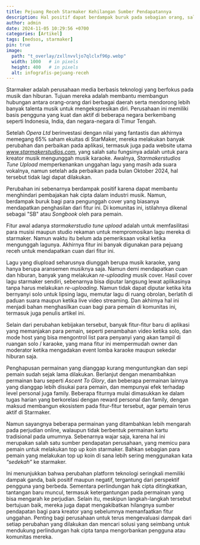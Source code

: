 ```yaml
---
title: Pejuang Receh Starmaker Kehilangan Sumber Pendapatannya
description: Hal positif dapat berdampak buruk pada sebagian orang, salah satunya adalah pengupload cover Songbook di Starmaker.
author: admin
date: 2024-11-05 10:29:56 +0700
categories: [Artikel]
tags: [medsos, starmaker]
pin: true
image:
  path: "t_overlay/zxllnvvljo7qlclxf96p.webp"
  width: 1000   # in pixels
  height: 400   # in pixels
  alt: infografis-pejuang-receh
---
```


Starmaker adalah perusahaan media berbasis teknologi yang berfokus pada musik dan hiburan. Tujuan mereka adalah membantu membangun hubungan antara orang-orang dari berbagai daerah serta mendorong lebih banyak talenta musik untuk mengekspresikan diri. Perusahaan ini memiliki basis pengguna yang kuat dan aktif di beberapa negara berkembang seperti Indonesia, India, dan negara-negara di Timur Tengah.

Setelah *Opera Ltd* berinvestasi dengan nilai yang fantastis dan akhirnya memegang 65% saham ekuitas di StarMaker, mereka melakukan banyak perubahan dan perbaikan pada aplikasi, termasuk juga pada website utama *www.starmakerstudios.com*, yang salah satu fungsinya adalah untuk para kreator musik mengunggah musik karaoke. Awalnya, *Starmakerstudios Tune Upload* memperkenankan unggahan lagu yang masih ada suara vokalnya, namun setelah ada perbaikan pada bulan Oktober 2024, hal tersebut tidak lagi dapat dilakukan.

Perubahan ini sebenarnya berdampak positif karena dapat membantu menghindari pembajakan hak cipta dalam industri musik. Namun, berdampak buruk bagi para pengunggah cover yang biasanya mendapatkan penghasilan dari fitur ini. Di komunitas ini, istilahnya dikenal sebagai "SB" atau *Songbook* oleh para pemain.

Fitur awal adanya *starmakerstudio tune upload* adalah untuk memfasilitasi para musisi maupun studio rekaman untuk mempromosikan lagu mereka di starmaker. Namun waktu itu belum ada pemeriksaan vokal ketika mengunggah lagunya. Akhirnya fitur ini banyak digunakan para pejuang receh untuk mendapatkan cuan dari fitur ini. 

Lagu yang diupload seharusnya diunggah berupa musik karaoke, yang hanya berupa aransemen musiknya saja. Namun demi mendapatkan cuan dan hiburan, banyak yang melakukan *re-uploading* musik cover. Hasil cover lagu starmaker sendiri, sebenarnya bisa diputar langsung lewat aplikasinya tanpa harus melakukan *re-uploading*. Namun tidak dapat diputar ketika kita bernyanyi solo untuk lipsing lagu, memutar lagu di ruang obrolan, berlatih di paduan suara maupun ketika live video streaming. Dan akhirnya hal ini menjadi bahan menghasilkan cuan bagi para pemain di komunitas ini, termasuk juga penulis artikel ini.

Selain dari perubahan kebijakan tersebut, banyak fitur-fitur baru di aplikasi yang memanjakan para pemain, seperti penambahan video ketika solo, dan mode host yang bisa mengontrol list para penyanyi yang akan tampil di ruangan solo / karaoke, yang mana fitur ini mempermudah owner dan moderator ketika mengadakan event lomba karaoke maupun sekedar hiburan saja.  

Penghapusan permainan yang dianggap kurang menguntungkan dan sepi pemain sudah sejak lama dilakukan. Berlanjut dengan menambahkan permainan baru seperti *Ascent To Glory*, dan beberapa permainan lainnya yang dianggap lebih disukai para pemain, dan mempunyai efek terhadap level personal juga family. Beberapa fiturnya mulai dimasukkan ke dalam tugas harian yang berkorelasi dengan reward personal dan family, dengan maksud membangun ekosistem pada fitur-fitur tersebut, agar pemain terus aktif di Starmaker.

Namun sayangnya beberapa permainan yang ditambahkan lebih mengarah pada perjudian online, walaupun tidak berbentuk permainan kartu tradisional pada umumnya. Sebenarnya wajar saja, karena hal ini merupakan salah satu sumber pendapatan perusahaan, yang memicu para pemain untuk melakukan top up koin starmaker. Bahkan sebagian para pemain yang melakukan top up koin di sana lebih sering menggunakan kata *“sedekah”* ke starmaker.

Ini menunjukkan bahwa perubahan platform teknologi seringkali memiliki dampak ganda, baik positif maupun negatif, tergantung dari perspektif pengguna yang berbeda. Sementara perlindungan hak cipta ditingkatkan, tantangan baru muncul, termasuk ketergantungan pada permainan yang bisa mengarah ke perjudian. Selain itu, meskipun langkah-langkah tersebut bertujuan baik, mereka juga dapat mengakibatkan hilangnya sumber pendapatan bagi para kreator yang sebelumnya memanfaatkan fitur unggahan. Penting bagi perusahaan untuk terus mengevaluasi dampak dari setiap perubahan yang dilakukan dan mencari solusi yang seimbang untuk mendukung perlindungan hak cipta tanpa mengorbankan pengguna atau komunitas mereka.